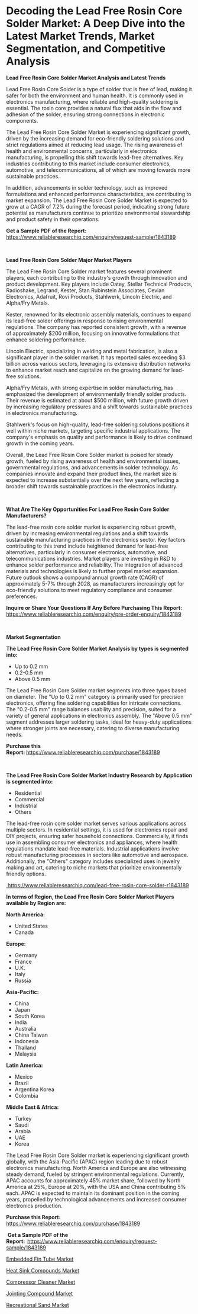 <p><h1>Decoding the Lead Free Rosin Core Solder Market: A Deep Dive into the Latest Market Trends, Market Segmentation, and Competitive Analysis</h1></p><p><strong>Lead Free Rosin Core Solder Market Analysis and Latest Trends</strong></p>
<p><p>Lead Free Rosin Core Solder is a type of solder that is free of lead, making it safer for both the environment and human health. It is commonly used in electronics manufacturing, where reliable and high-quality soldering is essential. The rosin core provides a natural flux that aids in the flow and adhesion of the solder, ensuring strong connections in electronic components.</p><p>The Lead Free Rosin Core Solder Market is experiencing significant growth, driven by the increasing demand for eco-friendly soldering solutions and strict regulations aimed at reducing lead usage. The rising awareness of health and environmental concerns, particularly in electronics manufacturing, is propelling this shift towards lead-free alternatives. Key industries contributing to this market include consumer electronics, automotive, and telecommunications, all of which are moving towards more sustainable practices.</p><p>In addition, advancements in solder technology, such as improved formulations and enhanced performance characteristics, are contributing to market expansion. The Lead Free Rosin Core Solder Market is expected to grow at a CAGR of 7.2% during the forecast period, indicating strong future potential as manufacturers continue to prioritize environmental stewardship and product safety in their operations.</p></p>
<p><strong>Get a Sample PDF of the Report:&nbsp;</strong> <a href="https://www.reliableresearchiq.com/enquiry/request-sample/1843189?utm_campaign=2275&utm_medium=2&utm_source=Github&utm_content=ia&utm_term=30012025&utm_id=lead-free-rosin-core-solder">https://www.reliableresearchiq.com/enquiry/request-sample/1843189</a></p>
<p>&nbsp;</p>
<p><strong>Lead Free Rosin Core Solder Major Market Players</strong></p>
<p><p>The Lead Free Rosin Core Solder market features several prominent players, each contributing to the industry's growth through innovation and product development. Key players include Oatey, Stellar Technical Products, Radioshake, Legrand, Kester, Stan Rubinstein Associates, Cevian Electronics, Adafruit, Rovi Products, Stahlwerk, Lincoln Electric, and Alpha/Fry Metals.</p><p>Kester, renowned for its electronic assembly materials, continues to expand its lead-free solder offerings in response to rising environmental regulations. The company has reported consistent growth, with a revenue of approximately $200 million, focusing on innovative formulations that enhance soldering performance.</p><p>Lincoln Electric, specializing in welding and metal fabrication, is also a significant player in the solder market. It has reported sales exceeding $3 billion across various sectors, leveraging its extensive distribution networks to enhance market reach and capitalize on the growing demand for lead-free solutions.</p><p>Alpha/Fry Metals, with strong expertise in solder manufacturing, has emphasized the development of environmentally friendly solder products. Their revenue is estimated at about $500 million, with future growth driven by increasing regulatory pressures and a shift towards sustainable practices in electronics manufacturing.</p><p>Stahlwerk's focus on high-quality, lead-free soldering solutions positions it well within niche markets, targeting specific industrial applications. The company's emphasis on quality and performance is likely to drive continued growth in the coming years.</p><p>Overall, the Lead Free Rosin Core Solder market is poised for steady growth, fueled by rising awareness of health and environmental issues, governmental regulations, and advancements in solder technology. As companies innovate and expand their product lines, the market size is expected to increase substantially over the next few years, reflecting a broader shift towards sustainable practices in the electronics industry.</p></p>
<p>&nbsp;</p>
<p><strong>What Are The Key Opportunities For Lead Free Rosin Core Solder Manufacturers?</strong></p>
<p><p>The lead-free rosin core solder market is experiencing robust growth, driven by increasing environmental regulations and a shift towards sustainable manufacturing practices in the electronics sector. Key factors contributing to this trend include heightened demand for lead-free alternatives, particularly in consumer electronics, automotive, and telecommunications industries. Market players are investing in R&D to enhance solder performance and reliability. The integration of advanced materials and technologies is likely to further propel market expansion. Future outlook shows a compound annual growth rate (CAGR) of approximately 5-7% through 2028, as manufacturers increasingly opt for eco-friendly solutions to meet regulatory compliance and consumer preferences.</p></p>
<p><strong>Inquire or Share Your Questions If Any Before Purchasing This Report:</strong> <a href="https://www.reliableresearchiq.com/enquiry/pre-order-enquiry/1843189?utm_campaign=2275&utm_medium=2&utm_source=Github&utm_content=ia&utm_term=30012025&utm_id=lead-free-rosin-core-solder">https://www.reliableresearchiq.com/enquiry/pre-order-enquiry/1843189</a></p>
<p>&nbsp;</p>
<p><strong>Market Segmentation</strong></p>
<p><strong>The Lead Free Rosin Core Solder Market Analysis by types is segmented into:</strong></p>
<p><ul><li>Up to 0.2 mm</li><li>0.2-0.5 mm</li><li>Above 0.5 mm</li></ul></p>
<p><p>The Lead Free Rosin Core Solder market segments into three types based on diameter. The "Up to 0.2 mm" category is primarily used for precision electronics, offering fine soldering capabilities for intricate connections. The "0.2-0.5 mm" range balances usability and precision, suited for a variety of general applications in electronics assembly. The "Above 0.5 mm" segment addresses larger soldering tasks, ideal for heavy-duty applications where stronger joints are necessary, catering to diverse manufacturing needs.</p></p>
<p><strong>Purchase this Report:&nbsp;</strong><a href="https://www.reliableresearchiq.com/purchase/1843189?utm_campaign=2275&utm_medium=2&utm_source=Github&utm_content=ia&utm_term=30012025&utm_id=lead-free-rosin-core-solder">https://www.reliableresearchiq.com/purchase/1843189</a></p>
<p>&nbsp;</p>
<p><strong>The Lead Free Rosin Core Solder Market Industry Research by Application is segmented into:</strong></p>
<p><ul><li>Residential</li><li>Commercial</li><li>Industrial</li><li>Others</li></ul></p>
<p><p>The lead-free rosin core solder market serves various applications across multiple sectors. In residential settings, it is used for electronics repair and DIY projects, ensuring safer household connections. Commercially, it finds use in assembling consumer electronics and appliances, where health regulations mandate lead-free materials. Industrial applications involve robust manufacturing processes in sectors like automotive and aerospace. Additionally, the "Others" category includes specialized uses in jewelry making and art, catering to niche markets that prioritize environmentally friendly options.</p></p>
<p><a href="https://www.reliableresearchiq.com/lead-free-rosin-core-solder-r1843189?utm_campaign=2275&utm_medium=2&utm_source=Github&utm_content=ia&utm_term=30012025&utm_id=lead-free-rosin-core-solder">&nbsp;https://www.reliableresearchiq.com/lead-free-rosin-core-solder-r1843189</a></p>
<p><strong>In terms of Region, the Lead Free Rosin Core Solder Market Players available by Region are:</strong></p>
<p>
    <p> <strong> North America: </strong>
        <ul>
            <li>United States</li>
            <li>Canada</li>
        </ul>
        </p> 
    <p> <strong> Europe: </strong>
        <ul>
            <li>Germany</li>
            <li>France</li>
            <li>U.K.</li>
            <li>Italy</li>
            <li>Russia</li>
        </ul>
        </p> 
    <p> <strong> Asia-Pacific: </strong>
        <ul>
            <li>China</li>
            <li>Japan</li>
            <li>South Korea</li>
            <li>India</li>
            <li>Australia</li>
            <li>China Taiwan</li>
            <li>Indonesia</li>
            <li>Thailand</li>
            <li>Malaysia</li>
        </ul>
        </p> 
    <p> <strong> Latin America: </strong>
        <ul>
            <li>Mexico</li>
            <li>Brazil</li>
            <li>Argentina Korea</li>
            <li>Colombia</li>
        </ul>
        </p> 
    <p> <strong> Middle East & Africa: </strong>
        <ul>
            <li>Turkey</li>
            <li>Saudi</li>
            <li>Arabia</li>
            <li>UAE</li>
            <li>Korea</li>
        </ul>
    </p>
    </p>
<p><p>The Lead Free Rosin Core Solder market is experiencing significant growth globally, with the Asia-Pacific (APAC) region leading due to robust electronics manufacturing. North America and Europe are also witnessing steady demand, fueled by stringent environmental regulations. Currently, APAC accounts for approximately 45% market share, followed by North America at 25%, Europe at 20%, with the USA and China contributing 5% each. APAC is expected to maintain its dominant position in the coming years, propelled by technological advancements and increased consumer electronics production.</p></p>
<p><strong>Purchase this Report: </strong><a href="https://www.reliableresearchiq.com/purchase/1843189?utm_campaign=2275&utm_medium=2&utm_source=Github&utm_content=ia&utm_term=30012025&utm_id=lead-free-rosin-core-solder">https://www.reliableresearchiq.com/purchase/1843189</a></p>
<p>&nbsp;<strong>Get a Sample PDF of the Report:&nbsp;&nbsp;</strong><a href="https://www.reliableresearchiq.com/enquiry/request-sample/1843189?utm_campaign=2275&utm_medium=2&utm_source=Github&utm_content=ia&utm_term=30012025&utm_id=lead-free-rosin-core-solder">https://www.reliableresearchiq.com/enquiry/request-sample/1843189</a></p>
<p><strong></strong></p>
<p><p><a href="https://github.com/pelahotayabe/Market-Research-Report-List-1/blob/main/embedded-fin-tube-market.md?utm_campaign=2275&utm_medium=2&utm_source=Github&utm_content=ia&utm_term=30012025&utm_id=lead-free-rosin-core-solder">Embedded Fin Tube Market</a></p><p><a href="https://github.com/raeezkenedz/Market-Research-Report-List-1/blob/main/heat-sink-compounds-market.md?utm_campaign=2275&utm_medium=2&utm_source=Github&utm_content=ia&utm_term=30012025&utm_id=lead-free-rosin-core-solder">Heat Sink Compounds Market</a></p><p><a href="https://github.com/meuskocov/Market-Research-Report-List-1/blob/main/compressor-cleaner-market.md?utm_campaign=2275&utm_medium=2&utm_source=Github&utm_content=ia&utm_term=30012025&utm_id=lead-free-rosin-core-solder">Compressor Cleaner Market</a></p><p><a href="https://github.com/elitasvimal/Market-Research-Report-List-1/blob/main/jointing-compound-market.md?utm_campaign=2275&utm_medium=2&utm_source=Github&utm_content=ia&utm_term=30012025&utm_id=lead-free-rosin-core-solder">Jointing Compound Market</a></p><p><a href="https://github.com/cheryjhonson/Market-Research-Report-List-1/blob/main/recreational-sand-market.md?utm_campaign=2275&utm_medium=2&utm_source=Github&utm_content=ia&utm_term=30012025&utm_id=lead-free-rosin-core-solder">Recreational Sand Market</a></p></p>